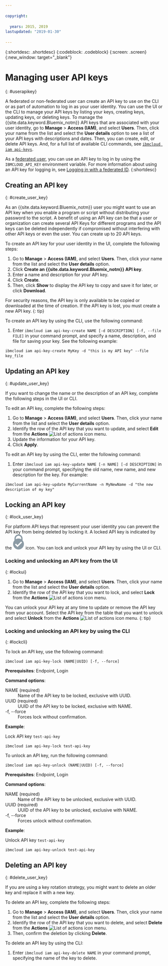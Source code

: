 ```yaml
---

copyright:

  years: 2015, 2019
lastupdated: "2019-01-30"

---
```


{:shortdesc: .shortdesc}
{:codeblock: .codeblock}
{:screen: .screen}
{:new_window: target="_blank"}

# Managing user API keys
{: #userapikey}

A federated or non-federated user can create an API key to use on the CLI or as part of automation to log in as your user identity. You can use the UI or the CLI to manage your API keys by listing your keys, creating keys, updating keys, or deleting keys. To manage the {{site.data.keyword.Bluemix_notm}} API keys that are associated with your user identity, go to **Manage** &gt; **Access (IAM)**, and select **Users**. Then, click your name from the list and select the **User details** option to see a list of your API keys with descriptions and dates. Then, you can create, edit, or delete API keys. And, for a full list of available CLI commands, see [`ibmcloud iam api-keys`](/docs/cli/reference/ibmcloud?topic=cloud-cli-ibmcloud_commands_iam#ibmcloud_iam_api_keys).

As a [federated user](/docs/account?topic=account-signup#signup), you can use an API key to log in by using the `IBMCLOUD_API_KEY` environment variable. For more information about using an API key for logging in, see [Logging in with a federated ID](/docs/iam?topic=iam-federated_id#federated_id).
{:shortdesc}

## Creating an API key
{: #create_user_key}

As an {{site.data.keyword.Bluemix_notm}} user you might want to use an API key when you enable a program or script without distributing your password to the script. A benefit of using an API key can be that a user or organization can create several API Keys for different programs and the API keys can be deleted independently if compromised without interfering with other API keys or even the user. You can create up to 20 API keys.

To create an API key for your user identity in the UI, complete the following steps:

1. Go to **Manage** &gt; **Access (IAM)**, and select **Users**. Then, click your name from the list and select the **User details** option.
2. Click **Create an {{site.data.keyword.Bluemix_notm}} API key**.
3. Enter a name and description for your API key.
4. Click **Create**.
5. Then, click **Show** to display the API key to copy and save it for later, or click **Download**.

For security reasons, the API key is only available to be copied or downloaded at the time of creation. If the API key is lost, you must create a new API key.
{: tip}

To create an API key by using the CLI, use the following command:

1. Enter `ibmcloud iam api-key-create NAME [-d DESCRIPTION] [-f, --file FILE]` in your command prompt, and specify a name, description, and file for saving your key. See the following example:

```
ibmcloud iam api-key-create MyKey -d "this is my API key" --file key_file
``` 


## Updating an API key
{: #update_user_key}

If you want to change the name or the description of an API key, complete the following steps in the UI or CLI.

To edit an API key, complete the following steps:

1. Go to **Manage** &gt; **Access (IAM)**, and select **Users**. Then, click your name from the list and select the **User details** option.
2. Identify the row of the API key that you want to update, and select **Edit** from the **Actions** ![List of actions icon](../icons/action-menu-icon.svg) menu.
3. Update the information for your API key.
4. Click **Apply**.

To edit an API key by using the CLI, enter the following command:

1. Enter `ibmcloud iam api-key-update NAME [-n NAME] [-d DESCRIPTION]` in your command prompt, specifying the old name, new name, and new description for the key. For example:

```
ibmcloud iam api-key-update MyCurrentName -n MyNewName -d "the new description of my key"
```

## Locking an API key
{: #lock_user_key}

For platform API keys that represent your user identity you can prevent the API key from being deleted by locking it. A locked API key is indicated by the ![Locked icon](images/locked.svg "Locked") icon. You can lock and unlock your API key by using the UI or CLI.

### Locking and unlocking an API key from the UI
{: #lockui}

1. Go to **Manage** &gt; **Access (IAM)**, and select **Users**. Then, click your name from the list and select the **User details** option.
2. Identify the row of the API key that you want to lock, and select **Lock** from the **Actions** ![List of actions icon](../icons/action-menu-icon.svg) menu.

You can unlock your API key at any time to update or remove the API key from your account. Select the API key from the table that you want to unlock and select **Unlock** from the **Actions** ![List of actions icon](../icons/action-menu-icon.svg) menu.
{: tip}

### Locking and unlocking an API key by using the CLI
{: #lockcli}

To lock an API key, use the following command:

```
ibmcloud iam api-key-lock (NAME|UUID) [-f, --force]
```

<strong>Prerequisites</strong>:  Endpoint, Login

<strong>Command options</strong>:
<dl>
<dt>NAME (required)</dt>
<dd>Name of the API key to be locked, exclusive with UUID.</dd>
<dt>UUID (required)</dt>
<dd>UUID of the API key to be locked, exclusive with NAME.</dd>
<dt>-f, --force</dt>
<dd>Forces lock without confirmation.</dd>
</dl>

<strong>Example</strong>:

Lock API key `test-api-key`

```
ibmcloud iam api-key-lock test-api-key
```

To unlock an API key, run the following command:

```
ibmcloud iam api-key-unlock (NAME|UUID) [-f, --force]
```

<strong>Prerequisites</strong>:  Endpoint, Login

<strong>Command options</strong>:
<dl>
<dt>NAME (required)</dt>
<dd>Name of the API key to be unlocked, exclusive with UUID.</dd>
<dt>UUID (required)</dt>
<dd>UUID of the API key to be unlocked, exclusive with NAME.</dd>
<dt>-f, --force</dt>
<dd>Forces unlock without confirmation.</dd>
</dl>

<strong>Example</strong>:

Unlock API key `test-api-key`

```
ibmcloud iam api-key-unlock test-api-key
```


## Deleting an API key
{: #delete_user_key}

If you are using a key rotation strategy, you might want to delete an older key and replace it with a new key.

To delete an API key, complete the following steps: 

1. Go to **Manage** &gt; **Access (IAM)**, and select **Users**. Then, click your name from the list and select the **User details** option.
2. Identify the row of the API key that you want to delete, and select **Delete** from the **Actions** ![List of actions icon](../icons/action-menu-icon.svg) menu.
3. Then, confirm the deletion by clicking **Delete**.

To delete an API key by using the CLI:
1. Enter `ibmcloud iam api-key-delete NAME` in your command prompt, specifying the name of the key to delete.
